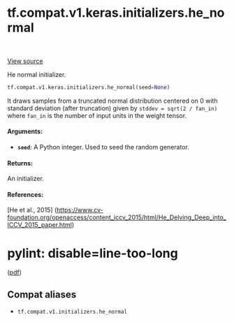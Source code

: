 <div itemscope itemtype="http://developers.google.com/ReferenceObject">
<meta itemprop="name" content="tf.compat.v1.keras.initializers.he_normal" />
<meta itemprop="path" content="Stable" />
</div>

# tf.compat.v1.keras.initializers.he_normal

<!-- Insert buttons and diff -->

<table class="tfo-notebook-buttons tfo-api" align="left">
</table>

<a target="_blank" href="/code/stable/tensorflow/python/ops/init_ops.py">View source</a>



He normal initializer.

``` python
tf.compat.v1.keras.initializers.he_normal(seed=None)
```



<!-- Placeholder for "Used in" -->

It draws samples from a truncated normal distribution centered on 0
with standard deviation (after truncation) given by
`stddev = sqrt(2 / fan_in)` where `fan_in` is the number of
input units in the weight tensor.

#### Arguments:


* <b>`seed`</b>: A Python integer. Used to seed the random generator.


#### Returns:

An initializer.



#### References:

[He et al., 2015]
(https://www.cv-foundation.org/openaccess/content_iccv_2015/html/He_Delving_Deep_into_ICCV_2015_paper.html)
# pylint: disable=line-too-long
([pdf](https://www.cv-foundation.org/openaccess/content_iccv_2015/papers/He_Delving_Deep_into_ICCV_2015_paper.pdf))


## Compat aliases

* `tf.compat.v1.initializers.he_normal`

